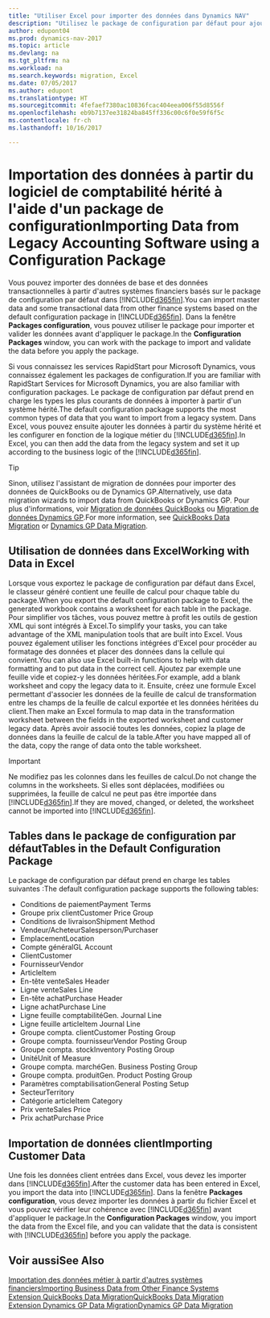 ```yaml
---
title: "Utiliser Excel pour importer des données dans Dynamics NAV"
description: "Utilisez le package de configuration par défaut pour ajouter des données client dans Excel et les importer ensuite dans Dynamics NAV."
author: edupont04
ms.prod: dynamics-nav-2017
ms.topic: article
ms.devlang: na
ms.tgt_pltfrm: na
ms.workload: na
ms.search.keywords: migration, Excel
ms.date: 07/05/2017
ms.author: edupont
ms.translationtype: HT
ms.sourcegitcommit: 4fefaef7380ac10836fcac404eea006f55d8556f
ms.openlocfilehash: eb9b7137ee31824ba845ff336c00c6f0e59f6f5c
ms.contentlocale: fr-ch
ms.lasthandoff: 10/16/2017

---
```

# <a name="importing-data-from-legacy-accounting-software-using-a-configuration-package"></a><span data-ttu-id="1b489-103">Importation des données à partir du logiciel de comptabilité hérité à l'aide d'un package de configuration</span><span class="sxs-lookup"><span data-stu-id="1b489-103">Importing Data from Legacy Accounting Software using a Configuration Package</span></span>
<span data-ttu-id="1b489-104">Vous pouvez importer des données de base et des données transactionnelles à partir d'autres systèmes financiers basés sur le package de configuration par défaut dans [!INCLUDE[d365fin](includes/d365fin_md.md)].</span><span class="sxs-lookup"><span data-stu-id="1b489-104">You can import master data and some transactional data from other finance systems based on the default configuration package in [!INCLUDE[d365fin](includes/d365fin_md.md)].</span></span> <span data-ttu-id="1b489-105">Dans la fenêtre **Packages configuration**, vous pouvez utiliser le package pour importer et valider les données avant d'appliquer le package.</span><span class="sxs-lookup"><span data-stu-id="1b489-105">In the **Configuration Packages** window, you can work with the package to import and validate the data before you apply the package.</span></span>  

<span data-ttu-id="1b489-106">Si vous connaissez les services RapidStart pour Microsoft Dynamics, vous connaissez également les packages de configuration.</span><span class="sxs-lookup"><span data-stu-id="1b489-106">If you are familiar with RapidStart Services for Microsoft Dynamics, you are also familiar with configuration packages.</span></span> <span data-ttu-id="1b489-107">Le package de configuration par défaut prend en charge les types les plus courants de données à importer à partir d'un système hérité.</span><span class="sxs-lookup"><span data-stu-id="1b489-107">The default configuration package supports the most common types of data that you want to import from a legacy system.</span></span> <span data-ttu-id="1b489-108">Dans Excel, vous pouvez ensuite ajouter les données à partir du système hérité et les configurer en fonction de la logique métier du [!INCLUDE[d365fin](includes/d365fin_md.md)].</span><span class="sxs-lookup"><span data-stu-id="1b489-108">In Excel, you can then add the data from the legacy system and set it up according to the business logic of the [!INCLUDE[d365fin](includes/d365fin_md.md)].</span></span>  

> [!TIP]  
>   <span data-ttu-id="1b489-109">Sinon, utilisez l'assistant de migration de données pour importer des données de QuickBooks ou de Dynamics GP.</span><span class="sxs-lookup"><span data-stu-id="1b489-109">Alternatively, use data migration wizards to import data from QuickBooks or Dynamics GP.</span></span> <span data-ttu-id="1b489-110">Pour plus d'informations, voir [Migration de données QuickBooks](ui-extensions-quickbooks-data-migration.md) ou [Migration de données Dynamics GP](ui-extensions-dynamicsgp-data-migration.md).</span><span class="sxs-lookup"><span data-stu-id="1b489-110">For more information, see [QuickBooks Data Migration](ui-extensions-quickbooks-data-migration.md) or [Dynamics GP Data Migration](ui-extensions-dynamicsgp-data-migration.md).</span></span>  

## <a name="working-with-data-in-excel"></a><span data-ttu-id="1b489-111">Utilisation de données dans Excel</span><span class="sxs-lookup"><span data-stu-id="1b489-111">Working with Data in Excel</span></span>
<span data-ttu-id="1b489-112">Lorsque vous exportez le package de configuration par défaut dans Excel, le classeur généré contient une feuille de calcul pour chaque table du package.</span><span class="sxs-lookup"><span data-stu-id="1b489-112">When you export the default configuration package to Excel, the generated workbook contains a worksheet for each table in the package.</span></span> <span data-ttu-id="1b489-113">Pour simplifier vos tâches, vous pouvez mettre à profit les outils de gestion XML qui sont intégrés à Excel.</span><span class="sxs-lookup"><span data-stu-id="1b489-113">To simplify your tasks, you can take advantage of the XML manipulation tools that are built into Excel.</span></span> <span data-ttu-id="1b489-114">Vous pouvez également utiliser les fonctions intégrées d'Excel pour procéder au formatage des données et placer des données dans la cellule qui convient.</span><span class="sxs-lookup"><span data-stu-id="1b489-114">You can also use Excel built-in functions to help with data formatting and to put data in the correct cell.</span></span> <span data-ttu-id="1b489-115">Ajoutez par exemple une feuille vide et copiez-y les données héritées.</span><span class="sxs-lookup"><span data-stu-id="1b489-115">For example, add a blank worksheet and copy the legacy data to it.</span></span> <span data-ttu-id="1b489-116">Ensuite, créez une formule Excel permettant d'associer les données de la feuille de calcul de transformation entre les champs de la feuille de calcul exportée et les données héritées du client.</span><span class="sxs-lookup"><span data-stu-id="1b489-116">Then make an Excel formula to map data in the transformation worksheet between the fields in the exported worksheet and customer legacy data.</span></span> <span data-ttu-id="1b489-117">Après avoir associé toutes les données, copiez la plage de données dans la feuille de calcul de la table.</span><span class="sxs-lookup"><span data-stu-id="1b489-117">After you have mapped all of the data, copy the range of data onto the table worksheet.</span></span>  

> [!IMPORTANT]  
>  <span data-ttu-id="1b489-118">Ne modifiez pas les colonnes dans les feuilles de calcul.</span><span class="sxs-lookup"><span data-stu-id="1b489-118">Do not change the columns in the worksheets.</span></span> <span data-ttu-id="1b489-119">Si elles sont déplacées, modifiées ou supprimées, la feuille de calcul ne peut pas être importée dans [!INCLUDE[d365fin](includes/d365fin_md.md)].</span><span class="sxs-lookup"><span data-stu-id="1b489-119">If they are moved, changed, or deleted, the worksheet cannot be imported into [!INCLUDE[d365fin](includes/d365fin_md.md)].</span></span>

## <a name="tables-in-the-default-configuration-package"></a><span data-ttu-id="1b489-120">Tables dans le package de configuration par défaut</span><span class="sxs-lookup"><span data-stu-id="1b489-120">Tables in the Default Configuration Package</span></span>
<span data-ttu-id="1b489-121">Le package de configuration par défaut prend en charge les tables suivantes :</span><span class="sxs-lookup"><span data-stu-id="1b489-121">The default configuration package supports the following tables:</span></span>

-   <span data-ttu-id="1b489-122">Conditions de paiement</span><span class="sxs-lookup"><span data-stu-id="1b489-122">Payment Terms</span></span>
-   <span data-ttu-id="1b489-123">Groupe prix client</span><span class="sxs-lookup"><span data-stu-id="1b489-123">Customer Price Group</span></span>
-   <span data-ttu-id="1b489-124">Conditions de livraison</span><span class="sxs-lookup"><span data-stu-id="1b489-124">Shipment Method</span></span>
-   <span data-ttu-id="1b489-125">Vendeur/Acheteur</span><span class="sxs-lookup"><span data-stu-id="1b489-125">Salesperson/Purchaser</span></span>
-   <span data-ttu-id="1b489-126">Emplacement</span><span class="sxs-lookup"><span data-stu-id="1b489-126">Location</span></span>
-   <span data-ttu-id="1b489-127">Compte général</span><span class="sxs-lookup"><span data-stu-id="1b489-127">GL Account</span></span>
-   <span data-ttu-id="1b489-128">Client</span><span class="sxs-lookup"><span data-stu-id="1b489-128">Customer</span></span>
-   <span data-ttu-id="1b489-129">Fournisseur</span><span class="sxs-lookup"><span data-stu-id="1b489-129">Vendor</span></span>
-   <span data-ttu-id="1b489-130">Article</span><span class="sxs-lookup"><span data-stu-id="1b489-130">Item</span></span>
-   <span data-ttu-id="1b489-131">En-tête vente</span><span class="sxs-lookup"><span data-stu-id="1b489-131">Sales Header</span></span>
-   <span data-ttu-id="1b489-132">Ligne vente</span><span class="sxs-lookup"><span data-stu-id="1b489-132">Sales Line</span></span>
-   <span data-ttu-id="1b489-133">En-tête achat</span><span class="sxs-lookup"><span data-stu-id="1b489-133">Purchase Header</span></span>
-   <span data-ttu-id="1b489-134">Ligne achat</span><span class="sxs-lookup"><span data-stu-id="1b489-134">Purchase Line</span></span>
-   <span data-ttu-id="1b489-135">Ligne feuille comptabilité</span><span class="sxs-lookup"><span data-stu-id="1b489-135">Gen. Journal Line</span></span>
-   <span data-ttu-id="1b489-136">Ligne feuille article</span><span class="sxs-lookup"><span data-stu-id="1b489-136">Item Journal Line</span></span>
-   <span data-ttu-id="1b489-137">Groupe compta. client</span><span class="sxs-lookup"><span data-stu-id="1b489-137">Customer Posting Group</span></span>
-   <span data-ttu-id="1b489-138">Groupe compta. fournisseur</span><span class="sxs-lookup"><span data-stu-id="1b489-138">Vendor Posting Group</span></span>
-   <span data-ttu-id="1b489-139">Groupe compta. stock</span><span class="sxs-lookup"><span data-stu-id="1b489-139">Inventory Posting Group</span></span>
-   <span data-ttu-id="1b489-140">Unité</span><span class="sxs-lookup"><span data-stu-id="1b489-140">Unit of Measure</span></span>
-   <span data-ttu-id="1b489-141">Groupe compta. marché</span><span class="sxs-lookup"><span data-stu-id="1b489-141">Gen. Business Posting Group</span></span>
-   <span data-ttu-id="1b489-142">Groupe compta. produit</span><span class="sxs-lookup"><span data-stu-id="1b489-142">Gen. Product Posting Group</span></span>
-   <span data-ttu-id="1b489-143">Paramètres comptabilisation</span><span class="sxs-lookup"><span data-stu-id="1b489-143">General Posting Setup</span></span>
-   <span data-ttu-id="1b489-144">Secteur</span><span class="sxs-lookup"><span data-stu-id="1b489-144">Territory</span></span>
-   <span data-ttu-id="1b489-145">Catégorie article</span><span class="sxs-lookup"><span data-stu-id="1b489-145">Item Category</span></span>
-   <span data-ttu-id="1b489-146">Prix vente</span><span class="sxs-lookup"><span data-stu-id="1b489-146">Sales Price</span></span>
-   <span data-ttu-id="1b489-147">Prix achat</span><span class="sxs-lookup"><span data-stu-id="1b489-147">Purchase Price</span></span>

## <a name="importing-customer-data"></a><span data-ttu-id="1b489-148">Importation de données client</span><span class="sxs-lookup"><span data-stu-id="1b489-148">Importing Customer Data</span></span>
<span data-ttu-id="1b489-149">Une fois les données client entrées dans Excel, vous devez les importer dans [!INCLUDE[d365fin](includes/d365fin_md.md)].</span><span class="sxs-lookup"><span data-stu-id="1b489-149">After the customer data has been entered in Excel, you import the data into [!INCLUDE[d365fin](includes/d365fin_md.md)].</span></span> <span data-ttu-id="1b489-150">Dans la fenêtre **Packages configuration**, vous devez importer les données à partir du fichier Excel et vous pouvez vérifier leur cohérence avec [!INCLUDE[d365fin](includes/d365fin_md.md)] avant d'appliquer le package.</span><span class="sxs-lookup"><span data-stu-id="1b489-150">In the **Configuration Packages** window, you import the data from the Excel file, and you can validate that the data is consistent with [!INCLUDE[d365fin](includes/d365fin_md.md)] before you apply the package.</span></span>

## <a name="see-also"></a><span data-ttu-id="1b489-151">Voir aussi</span><span class="sxs-lookup"><span data-stu-id="1b489-151">See Also</span></span>
[<span data-ttu-id="1b489-152">Importation des données métier à partir d'autres systèmes financiers</span><span class="sxs-lookup"><span data-stu-id="1b489-152">Importing Business Data from Other Finance Systems</span></span>](upload-data.md)  
[<span data-ttu-id="1b489-153">Extension QuickBooks Data Migration</span><span class="sxs-lookup"><span data-stu-id="1b489-153">QuickBooks Data Migration</span></span>](ui-extensions-quickbooks-data-migration.md)  
[<span data-ttu-id="1b489-154">Extension Dynamics GP Data Migration</span><span class="sxs-lookup"><span data-stu-id="1b489-154">Dynamics GP Data Migration</span></span>](ui-extensions-dynamicsgp-data-migration.md)

